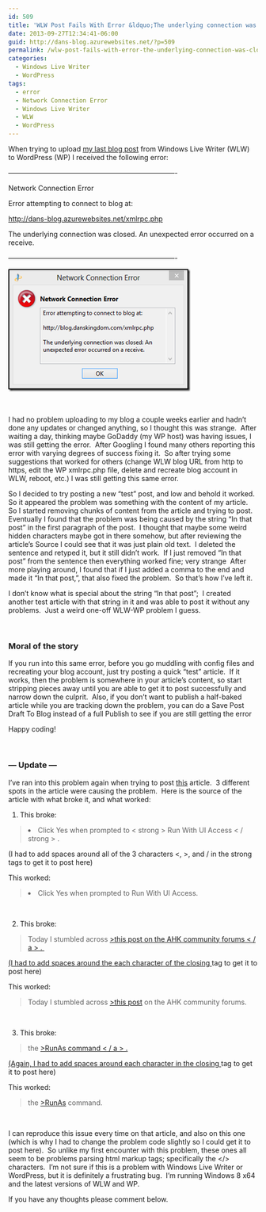 ```yaml
---
id: 509
title: 'WLW Post Fails With Error &ldquo;The underlying connection was closed: An unexpected error occurred on a receive.&rdquo;'
date: 2013-09-27T12:34:41-06:00
guid: http://dans-blog.azurewebsites.net/?p=509
permalink: /wlw-post-fails-with-error-the-underlying-connection-was-closed-an-unexpected-error-occurred-on-a-receive/
categories:
  - Windows Live Writer
  - WordPress
tags:
  - error
  - Network Connection Error
  - Windows Live Writer
  - WLW
  - WordPress
---
```

When trying to upload [my last blog post](http://dans-blog.azurewebsites.net/launch-visual-studio-checkin-window-with-a-keystroke/) from Windows Live Writer (WLW) to WordPress (WP) I received the following error:

&#8212;&#8212;&#8212;&#8212;&#8212;&#8212;&#8212;&#8212;&#8212;&#8212;&#8212;&#8212;&#8212;&#8212;&#8212;&#8212;&#8212;&#8212;&#8212;&#8212;&#8212;&#8212;&#8212;&#8212;-

Network Connection Error

Error attempting to connect to blog at:

<http://dans-blog.azurewebsites.net/xmlrpc.php>

The underlying connection was closed. An unexpected error occurred on a receive.

&#8212;&#8212;&#8212;&#8212;&#8212;&#8212;&#8212;&#8212;&#8212;&#8212;&#8212;&#8212;&#8212;&#8212;&#8212;&#8212;&#8212;&#8212;&#8212;&#8212;&#8212;&#8212;&#8212;&#8212;-

[<img title="WLWNetworkConnectionError" style="border-left-width: 0px; border-right-width: 0px; background-image: none; border-bottom-width: 0px; padding-top: 0px; padding-left: 0px; display: inline; padding-right: 0px; border-top-width: 0px" border="0" alt="WLWNetworkConnectionError" src="/assets/Posts/2013/09/WLWNetworkConnectionError_thumb.png" width="368" height="247" />](/assets/Posts/2013/09/WLWNetworkConnectionError.png)

&#160;

I had no problem uploading to my blog a couple weeks earlier and hadn’t done any updates or changed anything, so I thought this was strange.&#160; After waiting a day, thinking maybe GoDaddy (my WP host) was having issues, I was still getting the error.&#160; After Googling I found many others reporting this error with varying degrees of success fixing it.&#160; So after trying some suggestions that worked for others (change WLW blog URL from http to https, edit the WP xmlrpc.php file, delete and recreate blog account in WLW, reboot, etc.) I was still getting this same error.

So I decided to try posting a new “test” post, and low and behold it worked.&#160; So it appeared the problem was something with the content of my article.&#160; So I started removing chunks of content from the article and trying to post.&#160; Eventually I found that the problem was being caused by the string “In that post” in the first paragraph of the post.&#160; I thought that maybe some weird hidden characters maybe got in there somehow, but after reviewing the article’s Source I could see that it was just plain old text.&#160; I deleted the sentence and retyped it, but it still didn’t work.&#160; If I just removed “In that post” from the sentence then everything worked fine; very strange&#160; After more playing around, I found that if I just added a comma to the end and made it “In that post,”, that also fixed the problem.&#160; So that’s how I’ve left it.

I don’t know what is special about the string “In that post”;&#160; I created another test article with that string in it and was able to post it without any problems.&#160; Just a weird one-off WLW-WP problem I guess.

&#160;

### Moral of the story

If you run into this same error, before you go muddling with config files and recreating your blog account, just try posting a quick “test” article.&#160; If it works, then the problem is somewhere in your article’s content, so start stripping pieces away until you are able to get it to post successfully and narrow down the culprit.&#160; Also, if you don’t want to publish a half-baked article while you are tracking down the problem, you can do a Save Post Draft To Blog instead of a full Publish to see if you are still getting the error

Happy coding!

&#160;

### &#8212; Update &#8212;

I’ve ran into this problem again when trying to post [this](http://dans-blog.azurewebsites.net/get-autohotkey-to-interact-with-admin-windows-without-running-ahk-script-as-admin/) article.&#160; 3 different spots in the article were causing the problem.&#160; Here is the source of the article with what broke it, and what worked:

1. This broke:

> <li>Click Yes when prompted to < strong > Run With UI Access < / strong > . </li>

(I had to add spaces around all of the 3 characters <, >, and / in the strong tags to get it to post here)

This worked:

> <li>Click Yes when prompted to Run With UI Access.</li>

&#160;

2. This broke:

> <p>Today I stumbled across <a href="<http://www.autohotkey.com/board/topic/70449-enable-interaction-with-administrative-programs/">>this post on the AHK community forums < / a > .&#160;

(I had to add spaces around the each character of the closing </a> tag to get it to post here)

This worked:

> <p>Today I stumbled across <a href="<http://www.autohotkey.com/board/topic/70449-enable-interaction-with-administrative-programs/">>this post</a> on the AHK community forums.&#160;

&#160;

3. This broke:

> the <a href="<http://www.autohotkey.com/docs/commands/RunAs.htm">>RunAs command < / a > .</p>

(Again, I had to add spaces around each character in the closing </a> tag to get it to post here)

This worked:

> the <a href="<http://www.autohotkey.com/docs/commands/RunAs.htm">>RunAs</a> command.</p>

&#160;

I can reproduce this issue every time on that article, and also on this one (which is why I had to change the problem code slightly so I could get it to post here).&#160; So unlike my first encounter with this problem, these ones all seem to be problems parsing html markup tags; specifically the </> characters.&#160; I’m not sure if this is a problem with Windows Live Writer or WordPress, but it is definitely a frustrating bug.&#160; I’m running Windows 8 x64 and the latest versions of WLW and WP.

If you have any thoughts please comment below.

